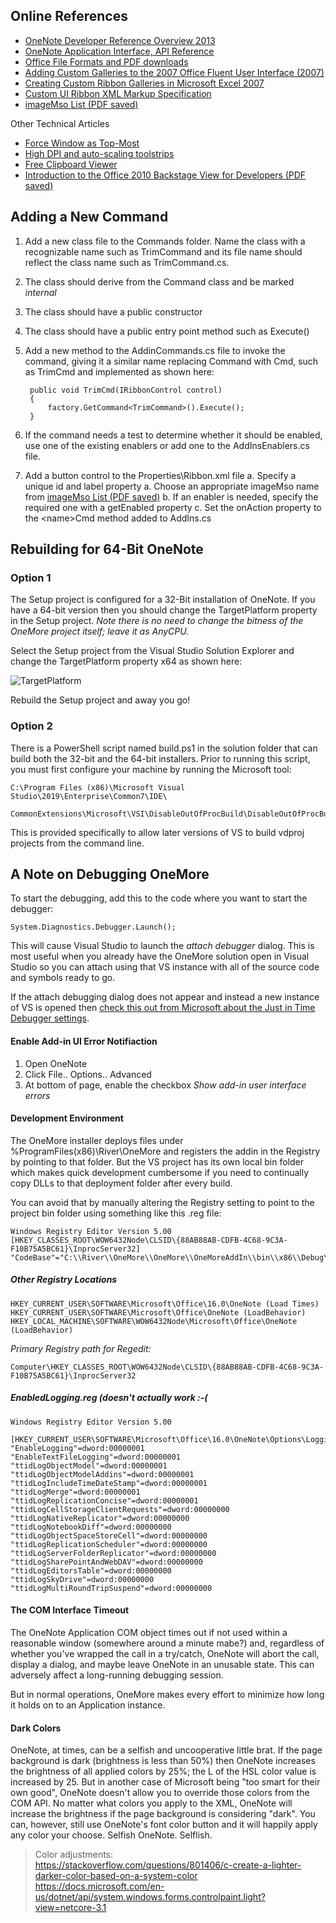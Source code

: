 ## Online References

* [OneNote Developer Reference Overview 2013](https://docs.microsoft.com/en-us/office/client-developer/onenote/onenote-developer-reference)
* [OneNote Application Interface, API Reference](https://docs.microsoft.com/en-us/office/client-developer/onenote/application-interface-onenote)
* [Office File Formats and PDF downloads](https://msdn.microsoft.com/en-us/library/cc313105(v=office.12).aspx)
* [Adding Custom Galleries to the 2007 Office Fluent User Interface (2007)](https://msdn.microsoft.com/en-us/library/bb736142%28v=office.12%29.aspx?f=255&MSPPError=-2147217396)
* [Creating Custom Ribbon Galleries in Microsoft Excel 2007](https://msdn.microsoft.com/en-us/library/office/dd756403%28v=office.12%29.aspx?f=255&MSPPError=-2147217396)
* [Custom UI Ribbon XML Markup Specification](https://docs.microsoft.com/en-us/openspecs/office_standards/ms-customui/d842006e-3187-4f66-a17d-0819a3cc94b5)
* [imageMso List (PDF saved)](https://bert-toolkit.com/imagemso-list.html)

Other Technical Articles

* [Force Window as Top-Most](https://stackoverflow.com/questions/1309855/what-is-powerful-way-to-force-a-form-to-bring-front)
* [High DPI and auto-scaling toolstrips](https://stackoverflow.com/questions/42838120/how-to-proper-auto-scale-toolstrip-in-net)
* [Free Clipboard Viewer](https://www.freeclipboardviewer.com/)
* [Introduction to the Office 2010 Backstage View for Developers (PDF saved)](https://msdn.microsoft.com/en-us/library/ee691833.aspx?f=255&MSPPError=-2147217396#odc_Office2010Introduction2OutSpaceUI_DescriptionsAttributesChildInformation)

## Adding a New Command

1. Add a new class file to the Commands folder. Name the class with a recognizable name such as
   TrimCommand and its file name should reflect the class name such as TrimCommand.cs.
1. The class should derive from the Command class and be marked _internal_
1. The class should have a public constructor
1. The class should have a public entry point method such as Execute()
1. Add a new method to the AddinCommands.cs file to invoke the command, giving it a similar name
   replacing Command with Cmd, such as TrimCmd and implemented as shown here:

		public void TrimCmd(IRibbonControl control)
		{
			factory.GetCommand<TrimCommand>().Execute();
		}

1. If the command needs a test to determine whether it should be enabled, use one of the existing
   enablers or add one to the AddInsEnablers.cs file.
1. Add a button control to the Properties\Ribbon.xml file
   a. Specify a unique id and label property
   a. Choose an appropriate imageMso name from [imageMso List (PDF saved)](https://bert-toolkit.com/imagemso-list.html)
   b. If an enabler is needed, specify the required one with a getEnabled property
   c. Set the onAction property to the &lt;name&gt;Cmd method added to AddIns.cs
   

## Rebuilding for 64-Bit OneNote

### Option 1

The Setup project is configured for a 32-Bit installation of OneNote. If you have a 64-bit version
then you should change the TargetPlatform property in the Setup project. _Note there is no need to
change the bitness of the OneMore project itself; leave it as AnyCPU._

Select the Setup project from the Visual Studio Solution Explorer and change the TargetPlatform
property x64 as shown here:

![TargetPlatform](../images/TargetPlatform.png)

Rebuild the Setup project and away you go!

### Option 2

There is a PowerShell script named build.ps1 in the solution folder that can build both the 32-bit
and the 64-bit installers. Prior to running this script, you must first configure your machine by
running the Microsoft tool:

    C:\Program Files (x86)\Microsoft Visual Studio\2019\Enterprise\Common7\IDE\
        CommonExtensions\Microsoft\VSI\DisableOutOfProcBuild\DisableOutOfProcBuild.exe

This is provided specifically to allow later versions of VS to build vdproj projects from the
command line.

## A Note on Debugging OneMore

To start the debugging, add this to the code where you want to start the debugger:

	System.Diagnostics.Debugger.Launch();

This will cause Visual Studio to launch the _attach debugger_ dialog. This is most useful
when you already have the OneMore solution open in Visual Studio so you can attach using
that VS instance with all of the source code and symbols ready to go.

If the attach debugging dialog does not appear and instead a new instance of VS is opened then 
[check this out from Microsoft about the Just in Time Debugger settings](https://docs.microsoft.com/en-us/visualstudio/debugger/debug-using-the-just-in-time-debugger).


#### Enable Add-in UI Error Notifiaction

1. Open OneNote
2. Click File.. Options.. Advanced
3. At bottom of page, enable the checkbox _Show add-in user interface errors_

#### Development Environment

The OneMore installer deploys files under %ProgramFiles(x86)\River\OneMore and registers the
addin in the Registry by pointing to that folder. But the VS project has its own local bin folder
which makes quick development cumbersome if you need to continually copy DLLs to that deployment
folder after every build.

You can avoid that by manually altering the Registry setting to point to the project bin folder
using something like this .reg file:

	Windows Registry Editor Version 5.00
	[HKEY_CLASSES_ROOT\WOW6432Node\CLSID\{88AB88AB-CDFB-4C68-9C3A-F10B75A5BC61}\InprocServer32]
	"CodeBase"="C:\\River\\OneMore\\OneMore\\OneMoreAddIn\\bin\\x86\\Debug\\River.OneMoreAddIn.dll"

##### Other Registry Locations

	HKEY_CURRENT_USER\SOFTWARE\Microsoft\Office\16.0\OneNote (Load Times)
	HKEY_CURRENT_USER\SOFTWARE\Microsoft\Office\OneNote (LoadBehavior)
	HKEY_LOCAL_MACHINE\SOFTWARE\WOW6432Node\Microsoft\Office\OneNote (LoadBehavior)

_Primary Registry path for Regedit:_

	Computer\HKEY_CLASSES_ROOT\WOW6432Node\CLSID\{88AB88AB-CDFB-4C68-9C3A-F10B75A5BC61}\InprocServer32

##### EnabledLogging.reg (doesn't actually work :-(

	Windows Registry Editor Version 5.00

	[HKEY_CURRENT_USER\SOFTWARE\Microsoft\Office\16.0\OneNote\Options\Logging]
	"EnableLogging"=dword:00000001
	"EnableTextFileLogging"=dword:00000001
	"ttidLogObjectModel"=dword:00000001
	"ttidLogObjectModelAddins"=dword:00000001
	"ttidLogIncludeTimeDateStamp"=dword:00000001
	"ttidLogMerge"=dword:00000001
	"ttidLogReplicationConcise"=dword:00000001
	"ttidLogCellStorageClientRequests"=dword:00000000
	"ttidLogNativeReplicator"=dword:00000000
	"ttidLogNotebookDiff"=dword:00000000
	"ttidLogObjectSpaceStoreCell"=dword:00000000
	"ttidLogReplicationScheduler"=dword:00000000
	"ttidLogServerFolderReplicator"=dword:00000000
	"ttidLogSharePointAndWebDAV"=dword:00000000
	"ttidLogEditorsTable"=dword:00000000
	"ttidLogSkyDrive"=dword:00000000
	"ttidLogMultiRoundTripSuspend"=dword:00000000

#### The COM Interface Timeout

The OneNote Application COM object times out if not used within a reasonable window (somewhere around
a minute mabe?) and, regardless of whether you've wrapped the call in a try/catch, OneNote will abort
the call, display a dialog, and maybe leave OneNote in an unusable state. This can adversely affect a
long-running debugging session.

But in normal operations, OneMore makes every effort to minimize how long it holds on to an
Application instance.

#### Dark Colors

OneNote, at times, can be a selfish and uncooperative little brat. If the page background is dark
(brightness is less than 50%) then OneNote increases the brightness of all applied colors by 25%;
the L of the HSL color value is increased by 25. But in another case of Microsoft being "too smart
for their own good", OneNote doesn't allow you to override those colors from the COM API. No matter
what colors you apply to the XML, OneNote will increase the brightness if the page background is
considering "dark". You can, however, still use OneNote's font color button and it will happily
apply any color your choose. Selfish OneNote. Selflish.

> Color adjustments:  
> https://stackoverflow.com/questions/801406/c-create-a-lighter-darker-color-based-on-a-system-color  
> https://docs.microsoft.com/en-us/dotnet/api/system.windows.forms.controlpaint.light?view=netcore-3.1

